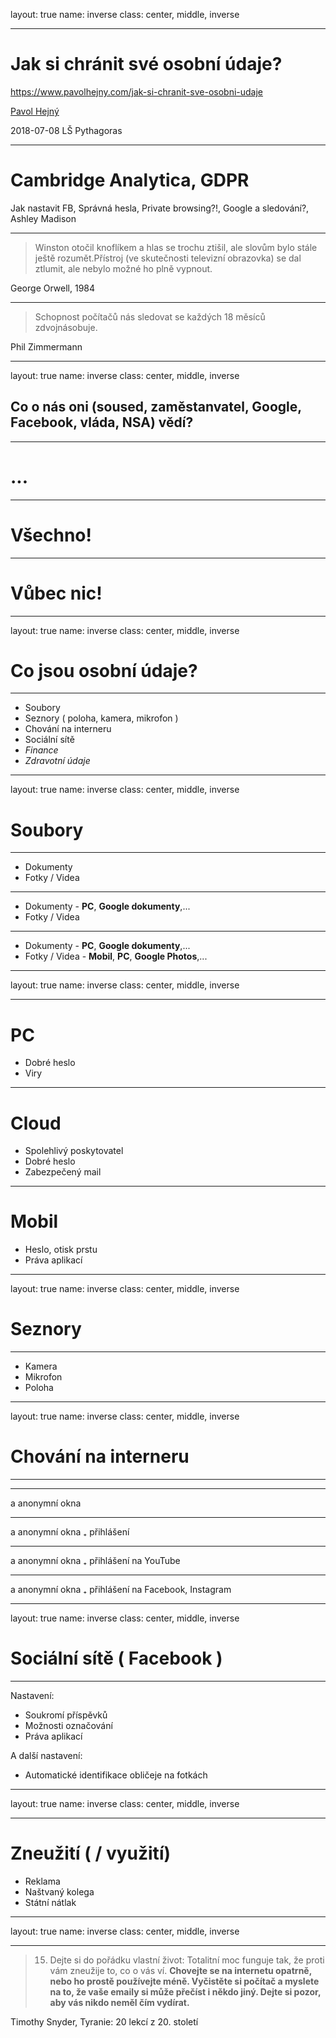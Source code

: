 layout: true
name: inverse
class: center, middle, inverse

---

# Jak si chránit své osobní údaje?

https://www.pavolhejny.com/jak-si-chranit-sve-osobni-udaje

[Pavol Hejný](https://www.pavolhejny.com/)

<footer>2018-07-08 LŠ Pythagoras </footer>

---

# Cambridge Analytica, GDPR

Jak nastavit FB, Správná hesla, Private browsing?!, Google a sledování?, Ashley Madison

---

> Winston otočil knoflíkem
a hlas se trochu ztišil, ale slovům bylo stále ještě rozumět.Přístroj (ve skutečnosti
televizní obrazovka) se dal ztlumit, ale nebylo možné ho  plně vypnout. 

George Orwell, 1984

---


> Schopnost počítačů nás sledovat se každých 18 měsíců zdvojnásobuje.

Phil Zimmermann

---

layout: true
name: inverse
class: center, middle, inverse

## Co o nás oni (soused, zaměstanvatel, Google, Facebook, vláda, NSA) vědí?

---

# ...

---

# Všechno!

---

# Vůbec nic!

---

layout: true
name: inverse
class: center, middle, inverse

# Co jsou osobní údaje?

---

- Soubory
- Seznory ( poloha, kamera, mikrofon )
- Chování na interneru
- Sociální sítě
- *Finance*
- *Zdravotní údaje*


---

layout: true
name: inverse
class: center, middle, inverse

# Soubory

---

- Dokumenty
- Fotky / Videa

---

- Dokumenty - **PC**, **Google dokumenty**,...
- Fotky / Videa

---

- Dokumenty - **PC**, **Google dokumenty**,...
- Fotky / Videa - **Mobil**, **PC**, **Google Photos**,...

---

layout: true
name: inverse
class: center, middle, inverse

---

# PC

- Dobré heslo
- Viry

---

# Cloud

- Spolehlivý poskytovatel
- Dobré heslo
- Zabezpečený mail

---

# Mobil

- Heslo, otisk prstu
- Práva aplikací

---

layout: true
name: inverse
class: center, middle, inverse

# Seznory 

---

- Kamera
- Mikrofon
- Poloha

---

layout: true
name: inverse
class: center, middle, inverse

# Chování na interneru

---

---

a anonymní okna

---

a anonymní okna ₊ přihlášení

---

a anonymní okna ₊ přihlášení na YouTube

---

a anonymní okna ₊ přihlášení na Facebook, Instagram

---

layout: true
name: inverse
class: center, middle, inverse

# Sociální sítě ( Facebook )

---

Nastavení:

- Soukromí příspěvků
- Možnosti označování
- Práva aplikací

A další nastavení:

- Automatické identifikace obličeje na fotkách

---

layout: true
name: inverse
class: center, middle, inverse

---


# Zneužití ( / využití)

- Reklama
- Naštvaný kolega
- Státní nátlak


---

layout: true
name: inverse
class: center, middle, inverse

---

> 15) Dejte si do pořádku vlastní život: Totalitní moc funguje tak, že proti vám zneužije to, co o vás ví. **Chovejte se na internetu opatrně, nebo ho prostě používejte méně. Vyčistěte si počítač a myslete na to, že vaše emaily si může přečíst i někdo jiný. Dejte si pozor, aby vás nikdo neměl čím vydírat.**

Timothy Snyder, Tyranie: 20 lekcí z 20. století


